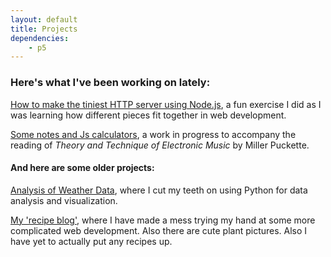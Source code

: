```yaml
---
layout: default
title: Projects
dependencies:
    - p5
---
```


### Here's what I've been working on lately:

[How to make the tiniest HTTP server using Node.js](/node_http_server), a fun exercise I did as I was learning how different pieces fit together in web development.

[Some notes and Js calculators](/TTEM_math_helper), a work in progress to accompany the reading of *Theory and Technique of Electronic Music* by Miller Puckette.


#### And here are some older projects:

[Analysis of Weather Data](/The_Pile/weather), where I cut my teeth on using Python for data analysis and visualization.

[My 'recipe blog'](https://mopwatercake.fail), where I have made a mess trying my hand at some more complicated web development.  Also there are cute plant pictures.  Also I have yet to actually put any recipes up.
